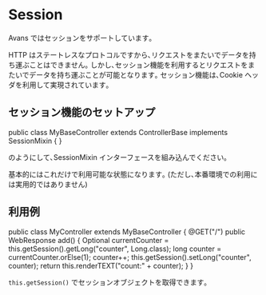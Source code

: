# Session

Avans ではセッションをサポートしています｡

HTTP はステートレスなプロトコルですから､リクエストをまたいでデータを持ち運ぶことはできません｡
しかし､セッション機能を利用するとリクエストをまたいでデータを持ち運ぶことが可能となります｡
セッション機能は､Cookie ヘッダを利用して実現されています｡

## セッション機能のセットアップ

  public class MyBaseController extends ControllerBase
    implements SessionMixin {
  }

のようにして､SessionMixin インターフェースを組み込んでください｡

基本的にはこれだけで利用可能な状態になります｡
(ただし､本番環境での利用には実用的ではありません)

## 利用例

  public class MyController extends MyBaseController {
    @GET("/")
    public WebResponse add() {
      Optional<Long> currentCounter = this.getSession().getLong("counter", Long.class);
      long counter = currentCounter.orElse(1);
      counter++;
      this.getSession().setLong("counter", counter);
      return this.renderTEXT("count:" + counter);
    }
  }

`this.getSession()` でセッションオブジェクトを取得できます｡
